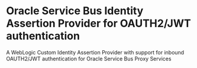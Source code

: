 # Oracle Service Bus Identity Assertion Provider for OAUTH2/JWT authentication
A WebLogic Custom Identity Assertion Provider with support for inbound OAUTH2/JWT authentication for Oracle Service Bus Proxy Services
